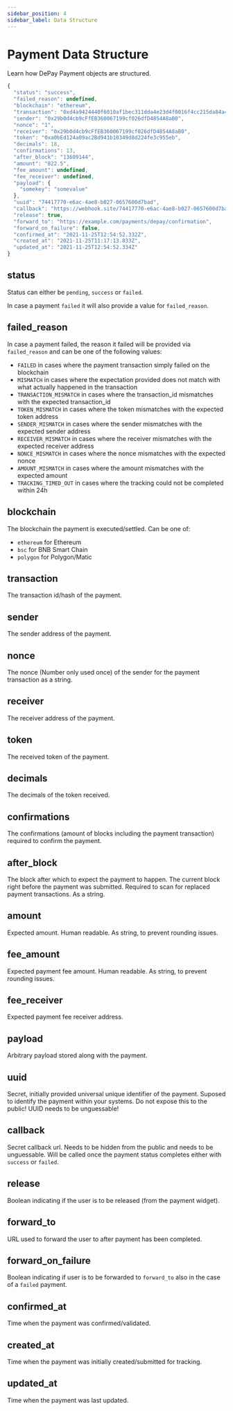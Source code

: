 ```yaml
---
sidebar_position: 4
sidebar_label: Data Structure
---
```


# Payment Data Structure

Learn how DePay Payment objects are structured.

```javascript
{
  "status": "success",
  "failed_reason": undefined,
  "blockchain": "ethereum",
  "transaction": "0xd4a9424440f6010af1bec311dda4e23d4f0016f4cc215da84a41650150ecb8b7",
  "sender": "0x29b0d4cb9cFfEB360067199cf026dfD4854A8aB0",
  "nonce": "1",
  "receiver": "0x29b0d4cb9cFfEB360067199cf026dfD4854A8aB0",
  "token": "0xa0bEd124a09ac2Bd941b10349d8d224fe3c955eb",
  "decimals": 18,
  "confirmations": 13,
  "after_block": "13609144",
  "amount": "822.5",
  "fee_amount": undefined,
  "fee_receiver": undefined,
  "payload": {
    "somekey": "somevalue"
  },
  "uuid": "74417770-e6ac-4ae8-b027-0657600d7bad",
  "callback": "https://webhook.site/74417770-e6ac-4ae8-b027-0657600d7bad",
  "release": true,
  "forward_to": "https://example.com/payments/depay/confirmation",
  "forward_on_failure": false,
  "confirmed_at": "2021-11-25T12:54:52.332Z",
  "created_at": "2021-11-25T11:17:13.833Z",
  "updated_at": "2021-11-25T12:54:52.334Z"
}
```

## status

Status can either be `pending`, `success` or `failed`.

In case a payment `failed` it will also provide a value for `failed_reason`.

## failed_reason

In case a payment failed, the reason it failed will be provided via `failed_reason` and can be one of the following values:

- `FAILED` in cases where the payment transaction simply failed on the blockchain
- `MISMATCH` in cases where the expectation provided does not match with what actually happened in the transaction
- `TRANSACTION_MISMATCH` in cases where the transaction_id mismatches with the expected transaction_id
- `TOKEN_MISMATCH` in cases where the token mismatches with the expected token address
- `SENDER_MISMATCH` in cases where the sender mismatches with the expected sender address
- `RECEIVER_MISMATCH` in cases where the receiver mismatches with the expected receiver address
- `NONCE_MISMATCH` in cases where the nonce mismatches with the expected nonce
- `AMOUNT_MISMATCH` in cases where the amount mismatches with the expected amount
- `TRACKING_TIMED_OUT` in cases where the tracking could not be completed within 24h

## blockchain

The blockchain the payment is executed/settled. Can be one of:

- `ethereum` for Ethereum
- `bsc` for BNB Smart Chain
- `polygon` for Polygon/Matic

## transaction

The transaction id/hash of the payment.

## sender

The sender address of the payment.

## nonce

The nonce (Number only used once) of the sender for the payment transaction as a string.

## receiver

The receiver address of the payment.

## token

The received token of the payment.

## decimals

The decimals of the token received.

## confirmations

The confirmations (amount of blocks including the payment transaction) required to confirm the payment.

## after_block

The block after which to expect the payment to happen. The current block right before the payment was submitted. Required to scan for replaced payment transactions. As a string.

## amount

Expected amount. Human readable. As string, to prevent rounding issues.

## fee_amount

Expected payment fee amount. Human readable. As string, to prevent rounding issues.

## fee_receiver

Expected payment fee receiver address.

## payload

Arbitrary payload stored along with the payment.

## uuid

Secret, initially provided universal unique identifier of the payment. Suposed to identify the payment within your systems. Do not expose this to the public! UUID needs to be unguessable!

## callback

Secret callback url. Needs to be hidden from the public and needs to be unguessable. Will be called once the payment status completes either with `success` or `failed`.

## release

Boolean indicating if the user is to be released (from the payment widget).

## forward_to

URL used to forward the user to after payment has been completed.

## forward_on_failure

Boolean indicating if user is to be forwarded to `forward_to` also in the case of a `failed` payment.

## confirmed_at

Time when the payment was confirmed/validated.

## created_at

Time when the payment was initially created/submitted for tracking.

## updated_at

Time when the payment was last updated.


